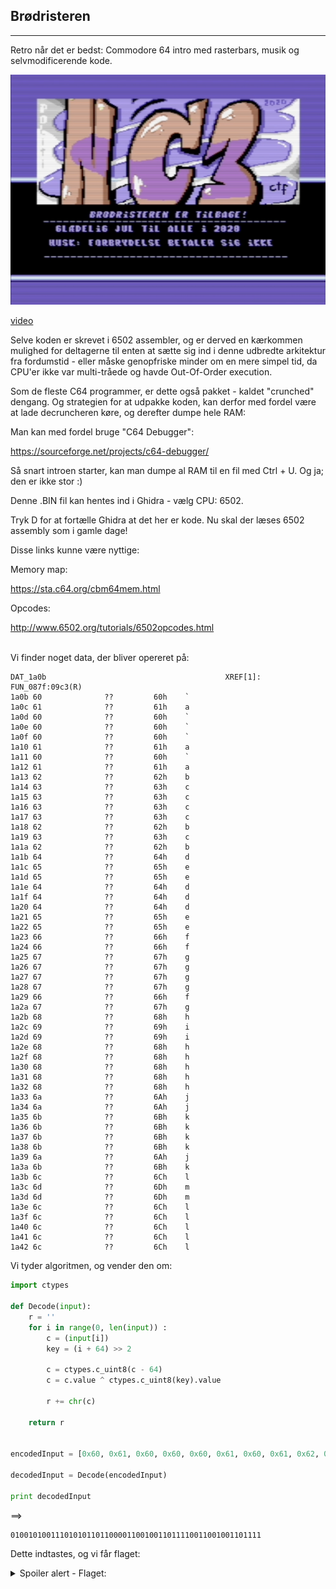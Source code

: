 

## Brødristeren
<hr>

Retro når det er bedst: Commodore 64 intro med rasterbars, musik og selvmodificerende kode.

![](nc3ctf2020_brodristeren_poster.png)

[video](nc3ctf2020_brodristeren_small.webm)


Selve koden er skrevet i 6502 assembler, og er derved en kærkommen mulighed for deltagerne til enten at sætte sig ind i denne udbredte arkitektur fra fordumstid - eller måske genopfriske minder om en mere simpel tid, da CPU'er ikke var multi-tråede og havde Out-Of-Order execution.

Som de fleste C64 programmer, er dette også pakket - kaldet "crunched" dengang. Og strategien for at udpakke koden, kan derfor med fordel være at lade decruncheren køre, og derefter dumpe hele RAM:

Man kan med fordel bruge "C64 Debugger":

https://sourceforge.net/projects/c64-debugger/

Så snart introen starter, kan man dumpe al RAM til en fil med Ctrl + U. Og ja; den er ikke stor :)

Denne .BIN fil kan hentes ind i Ghidra - vælg CPU: 6502.

Tryk D for at fortælle Ghidra at det her er kode. Nu skal der læses 6502 assembly som i gamle dage!

Disse links kunne være nyttige:

Memory map:

https://sta.c64.org/cbm64mem.html

Opcodes:

http://www.6502.org/tutorials/6502opcodes.html

<br>
Vi finder noget data, der bliver opereret på:

```assembly
DAT_1a0b                                        XREF[1]:     FUN_087f:09c3(R)  
1a0b 60              ??         60h    `
1a0c 61              ??         61h    a
1a0d 60              ??         60h    `
1a0e 60              ??         60h    `
1a0f 60              ??         60h    `
1a10 61              ??         61h    a
1a11 60              ??         60h    `
1a12 61              ??         61h    a
1a13 62              ??         62h    b
1a14 63              ??         63h    c
1a15 63              ??         63h    c
1a16 63              ??         63h    c
1a17 63              ??         63h    c
1a18 62              ??         62h    b
1a19 63              ??         63h    c
1a1a 62              ??         62h    b
1a1b 64              ??         64h    d
1a1c 65              ??         65h    e
1a1d 65              ??         65h    e
1a1e 64              ??         64h    d
1a1f 64              ??         64h    d
1a20 64              ??         64h    d
1a21 65              ??         65h    e
1a22 65              ??         65h    e
1a23 66              ??         66h    f
1a24 66              ??         66h    f
1a25 67              ??         67h    g
1a26 67              ??         67h    g
1a27 67              ??         67h    g
1a28 67              ??         67h    g
1a29 66              ??         66h    f
1a2a 67              ??         67h    g
1a2b 68              ??         68h    h
1a2c 69              ??         69h    i
1a2d 69              ??         69h    i
1a2e 68              ??         68h    h
1a2f 68              ??         68h    h
1a30 68              ??         68h    h
1a31 68              ??         68h    h
1a32 68              ??         68h    h
1a33 6a              ??         6Ah    j
1a34 6a              ??         6Ah    j
1a35 6b              ??         6Bh    k
1a36 6b              ??         6Bh    k
1a37 6b              ??         6Bh    k
1a38 6b              ??         6Bh    k
1a39 6a              ??         6Ah    j
1a3a 6b              ??         6Bh    k
1a3b 6c              ??         6Ch    l
1a3c 6d              ??         6Dh    m
1a3d 6d              ??         6Dh    m
1a3e 6c              ??         6Ch    l
1a3f 6c              ??         6Ch    l
1a40 6c              ??         6Ch    l
1a41 6c              ??         6Ch    l
1a42 6c              ??         6Ch    l
```

Vi tyder algoritmen, og vender den om:

```python
import ctypes

def Decode(input):
    r = ''
    for i in range(0, len(input)) :
        c = (input[i])
        key = (i + 64) >> 2

        c = ctypes.c_uint8(c - 64)
        c = c.value ^ ctypes.c_uint8(key).value
    
        r += chr(c)
    
    return r


encodedInput = [0x60, 0x61, 0x60, 0x60, 0x60, 0x61, 0x60, 0x61, 0x62, 0x63, 0x63, 0x63, 0x63, 0x62, 0x63, 0x62, 0x64, 0x65, 0x65, 0x64, 0x64, 0x64, 0x65, 0x65, 0x66, 0x66, 0x67, 0x67, 0x67, 0x67, 0x66, 0x67, 0x68, 0x69, 0x69, 0x68, 0x68, 0x68, 0x68, 0x68, 0x6a, 0x6a, 0x6b, 0x6b, 0x6b, 0x6b, 0x6a, 0x6b, 0x6c, 0x6d, 0x6d, 0x6c, 0x6c, 0x6c, 0x6c, 0x6c]

decodedInput = Decode(encodedInput)

print decodedInput
```

==>

```
01001010011101010110110000110010011011110011001001101111
```

Dette indtastes, og vi får flaget:



<details>
<summary>Spoiler alert - Flaget:</summary>
nc3{sid_6502_vic_det_hele_spiller}
</details>

